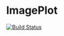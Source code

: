 # ImagePlot

[![Build Status](https://travis-ci.org/rened/ImagePlot.jl.svg?branch=master)](https://travis-ci.org/rened/ImagePlot.jl)
